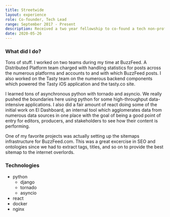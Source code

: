 ```yaml
---
title: Streetwide
layout: experience
role: Co-founder, Tech Lead
range: September 2017 - Present
description: Received a two year fellowship to co-found a tech non-profit focused on consulting and building tools for the immigrant rights space. Developed two independent products, Rapid Response and Detention Lifeline and consulted with a myriad of organizations on matters of data collection and operationalization.
date: 2020-05-26
---
```


### What did I do?

Tons of stuff. I worked on two teams during my time at BuzzFeed. A Distributed Platform team charged with handling statistics for posts across the numerous platforms and accounts to and with which BuzzFeed posts. I also worked on the Tasty team on the numerous backend components which powered the Tasty iOS application and the tasty.co site.

I learned tons of asynchronous python with tornado and asyncio. We really pushed the boundaries here using python for some high-throughput data-intensive applications. I also did a fair amount of react doing some of the initial work on El Dashboard, an internal tool which agglomerates data from numerous data sources in one place with the goal of being a good point of entry for editors, producers, and stakeholders to see how their content is performing.

One of my favorite projects was actually setting up the sitemaps infrastructure for BuzzFeed.com. This was a great excercise in SEO and ontologies since we had to extract tags, titles, and so on to provide the best sitemap to the internet overlords.

### Technologies

- python
  - django
  - tornado
  - asyncio
- react
- docker
- nginx
